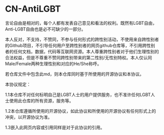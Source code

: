 # CN-AntiLGBT

言论自由是相对的，每个人都有发表自己意见和看法的权利。既然有LGBT自由，Anti-LGBT自由也是必不可缺少的一部分。

本人反对，不支持，不赞同，不参与任何形式的跨性别活动，不使用来自跨性别者的Github项目，不引导任何用户至跨性别者的网页github仓库等，不引用跨性别者的任何文档，数据，代码等互联网资源。本人尊重跨性别者对于他们生理性别的合法权益，但是不尊重不赞同跨性别带来的第二性别/无性别特权。本人仅认同Male/Female两种生理性别和对应的He/She称呼。

若仓库文件中包含此md，则本仓库同时基于所使用的开源协议和本协议。

本协议规定：

1.1本仓库不对任何标明自己是LGBT人士的用户提供服务，也不准许任何LGBT人士使用此仓库的所有资源，服务等。

1.2本仓库遵循所使用的开源协议，如此协议和所使用的开源协议有任何形式上的冲突，以开源协议为准。

1.3嵌入此网页内容或引用同样是对于此协议的引用。
